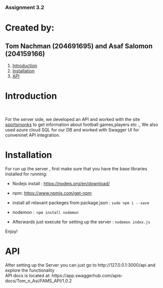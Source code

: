 ### Assignment 3.2

# Created by:
## Tom Nachman (204691695) and Asaf Salomon (204159166)

1. [Introduction ](#introduction)
2. [Installation ](#Installation)
3. [ API ](#ourAPI)

<a name="Introduction"></a>
# Introduction
<br>
<p>
For the server side, we developed an API and worked with the site <a href="https://www.sportmonks.com/soccer-api/">sportsmonks</a> to get information about football games,players etc .,
We also used azure cloud SQL for our DB and worked with Swagger UI for conveninet API integration.
</p>

<a name="Installation"></a>
# Installation
<p>
For run up the server , first make sure that you have the base libraries installed for running:

- Nodejs install : https://nodejs.org/en/download/
- npm: https://www.npmjs.com/get-npm
- install all relavant packeges from package.json  : `sudo npm i --save`
- nodemon :` npm install nodemon`

- Afterwards just execute for setting up the server : `nodemon index.js`

Enjoy!
</p>

<a name="ourAPI"></a>
# API
<p>
 After setting up the Server you can just go to http://127.0.0.1:3000/api and explore the functionality
 <br>
 API docs is located at: https://app.swaggerhub.com/apis-docs/Tom_n_Asi/FAMS_API/1.0.2
</p>
